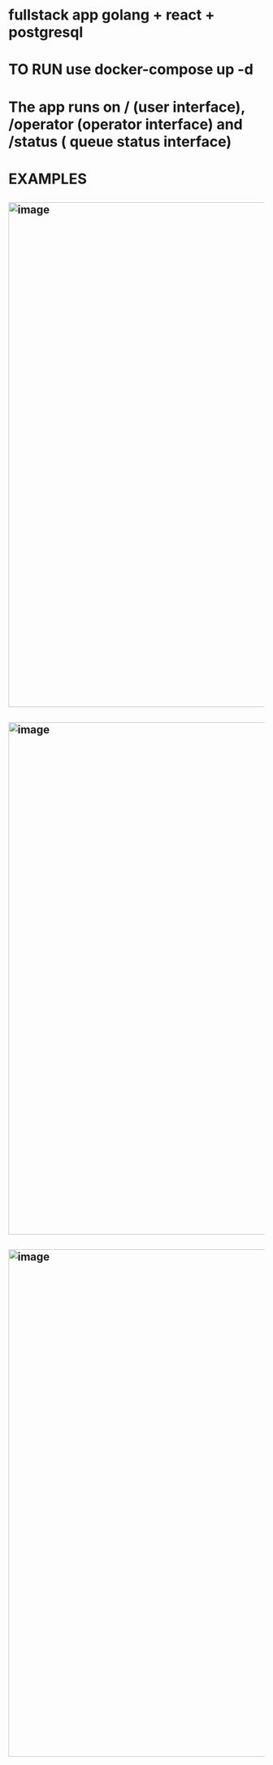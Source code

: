 # fullstack app golang + react + postgresql
# TO RUN use docker-compose up -d
# The app runs on / (user interface), /operator (operator interface) and /status ( queue status interface)
#  EXAMPLES
## <img width="1888" height="991" alt="image" src="https://github.com/user-attachments/assets/86f41dfd-6341-470c-bfe8-ebe65524dcf6" />
## <img width="1883" height="1006" alt="image" src="https://github.com/user-attachments/assets/2be70b06-b2b4-490d-8a7b-dfd62c80d9c2" />
## <img width="1888" height="996" alt="image" src="https://github.com/user-attachments/assets/a1d8b3fa-e276-4a56-83e5-add4fac232f9" />


